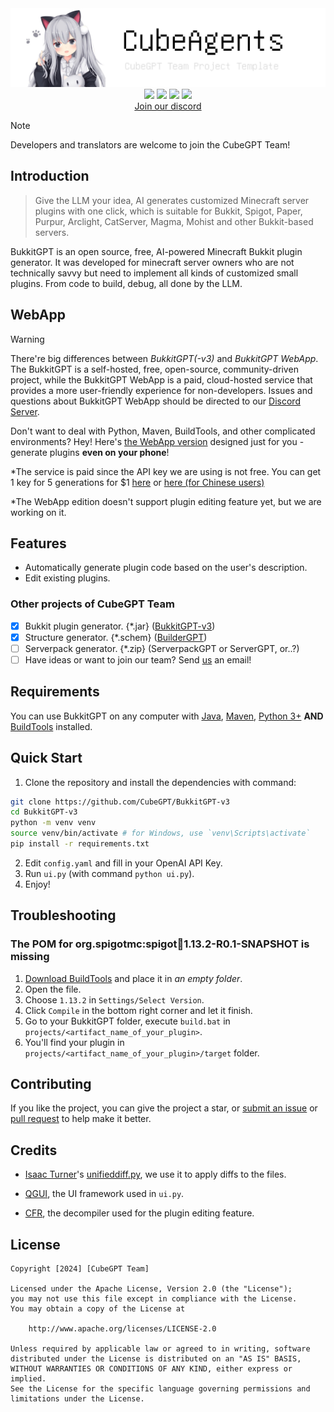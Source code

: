 <div align="center">
<img src="https://github.com/CubeGPT/CubeAgents/blob/master/banner.jpeg?raw=true"/>
<img src="https://img.shields.io/badge/Cube-Agents-blue">
<a href="https://github.com/CubeGPT/BuilderGPT/pulls"><img src="https://img.shields.io/badge/PRs-welcome-20BF20"></a>
<img src="https://img.shields.io/badge/License-Apache-red">
<a href="https://discord.gg/kTZtXw8s7r"><img src="https://img.shields.io/discord/1212765516532289587
"></a>
<!-- <p>English | <a href="https://github.com/CubeGPT/CubeAgents/blob/master/README-zh_cn.md">简体中文</a></p> -->
<br>
<a href="https://discord.gg/kTZtXw8s7r">Join our discord</a>
<br/>
</div>

> [!NOTE]
> Developers and translators are welcome to join the CubeGPT Team!

## Introduction
> Give the LLM your idea, AI generates customized Minecraft server plugins with one click, which is suitable for Bukkit, Spigot, Paper, Purpur, Arclight, CatServer, Magma, Mohist and other Bukkit-based servers.

BukkitGPT is an open source, free, AI-powered Minecraft Bukkit plugin generator. It was developed for minecraft server owners who are not technically savvy but need to implement all kinds of customized small plugins. From code to build, debug, all done by the LLM.

## WebApp

> [!WARNING]
> There're big differences between *BukkitGPT(-v3)* and *BukkitGPT WebApp*. The BukkitGPT is a self-hosted, free, open-source, community-driven project, while the BukkitGPT WebApp is a paid, cloud-hosted service that provides a more user-friendly experience for non-developers.
> Issues and questions about BukkitGPT WebApp should be directed to our [Discord Server](https://discord.gg/kTZtXw8s7r).

Don't want to deal with Python, Maven, BuildTools, and other complicated environments?
Hey! Here's [the WebApp version](https://webapp.cubegpt.org) designed just for you - generate plugins **even on your phone**!

*The service is paid since the API key we are using is not free. You can get 1 key for 5 generations for $1 [here](https://ko-fi.com/s/cd5d4fcaba) or [here (for Chinese users)](https://afdian.com/item/b839835461e311efbd1252540025c377)

*The WebApp edition doesn't support plugin editing feature yet, but we are working on it.
</details>

## Features

- Automatically generate plugin code based on the user's description.
- Edit existing plugins.

### Other projects of CubeGPT Team
- [x] Bukkit plugin generator. {*.jar} ([BukkitGPT-v3](https://github.com/CubeGPT/BukkitGPT-v3))
- [x] Structure generator. {*.schem} ([BuilderGPT](https://github.com/CubeGPT/BuilderGPT))
- [ ] Serverpack generator. {*.zip} (ServerpackGPT or ServerGPT, or..?)
- [ ] Have ideas or want to join our team? Send [us](mailto:admin@baimoqilin.top) an email!

## Requirements
You can use BukkitGPT on any computer with [Java](https://www.azul.com/downloads/), [Maven](https://maven.apache.org/), [Python 3+](https://www.python.org/) **AND** [BuildTools](https://github.com/CubeGPT/BukkitGPT-v3#the-pom-for-orgspigotmcspigotjar1132-r01-snapshot-is-missing) installed. 

## Quick Start

1. Clone the repository and install the dependencies with command:
```bash
git clone https://github.com/CubeGPT/BukkitGPT-v3
cd BukkitGPT-v3
python -m venv venv
source venv/bin/activate # for Windows, use `venv\Scripts\activate`
pip install -r requirements.txt
```
2. Edit `config.yaml` and fill in your OpenAI API Key.
3. Run `ui.py` (with command `python ui.py`).
4. Enjoy!

## Troubleshooting

### The POM for org.spigotmc:spigot:jar:1.13.2-R0.1-SNAPSHOT is missing
1. [Download BuildTools](https://hub.spigotmc.org/jenkins/job/BuildTools/lastSuccessfulBuild/artifact/target/BuildTools.jar) and place it in *an empty folder*.
2. Open the file.
3. Choose `1.13.2` in `Settings/Select Version`.
4. Click `Compile` in the bottom right corner and let it finish.
5. Go to your BukkitGPT folder, execute `build.bat` in `projects/<artifact_name_of_your_plugin>`.
6. You'll find your plugin in `projects/<artifact_name_of_your_plugin>/target` folder.

## Contributing
If you like the project, you can give the project a star, or [submit an issue](https://github.com/CubeGPT/BukkitGPT-v3/issues) or [pull request](https://github.com/CubeGPT/BukkitGPT-v3/pulls) to help make it better.

## Credits

- [Isaac Turner](https://github.com/noporpoise)'s [unifieddiff.py](https://gist.github.com/noporpoise/16e731849eb1231e86d78f9dfeca3abc), we use it to apply diffs to the files.

- [QGUI](https://github.com/QPT-Family/QGUI), the UI framework used in `ui.py`.

- [CFR](https://github.com/leibnitz27/cfr), the decompiler used for the plugin editing feature.

## License
```
Copyright [2024] [CubeGPT Team]

Licensed under the Apache License, Version 2.0 (the "License");
you may not use this file except in compliance with the License.
You may obtain a copy of the License at

    http://www.apache.org/licenses/LICENSE-2.0

Unless required by applicable law or agreed to in writing, software
distributed under the License is distributed on an "AS IS" BASIS,
WITHOUT WARRANTIES OR CONDITIONS OF ANY KIND, either express or implied.
See the License for the specific language governing permissions and
limitations under the License.
```
